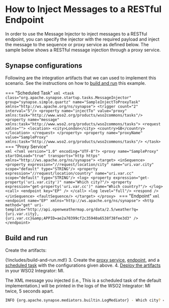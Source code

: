 # How to Inject Messages to a RESTful Endpoint
In order to use the Message Injector to inject messages to a RESTful endpoint, you can specify the injector with the required payload and inject the message to the sequence or proxy service as defined below. The sample below shows a RESTful message injection through a proxy service.

## Synapse configurations

Following are the integration artifacts that we can used to implement this scenario. See the instructions on how to [build and run](#build-and-run) this example.

=== "Scheduled Task"
    ```xml
    <task class="org.apache.synapse.startup.tasks.MessageInjector" group="synapse.simple.quartz" name="SampleInjectToProxyTask" xmlns="http://ws.apache.org/ns/synapse">
        <trigger count="2" interval="5"/>
        <property name="injectTo" value="proxy" xmlns:task="http://www.wso2.org/products/wso2commons/tasks"/>
        <property name="message" xmlns:task="http://www.wso2.org/products/wso2commons/tasks">
            <request xmlns="">
                <location>
                    <city>London</city>
                    <country>GB</country>
                </location>
            </request>
        </property>
        <property name="proxyName" value="SampleProxy" xmlns:task="http://www.wso2.org/products/wso2commons/tasks"/>
    </task>
    ```
=== "Proxy Service"            
    ```xml
    <?xml version="1.0" encoding="UTF-8"?>
    <proxy name="SampleProxy" startOnLoad="true" transports="http https" xmlns="http://ws.apache.org/ns/synapse">
        <target>
            <inSequence>
                <property expression="//request/location/city" name="uri.var.city" scope="default" type="STRING"/>
                <property expression="//request/location/country" name="uri.var.cc" scope="default" type="STRING"/>
                <log>
                    <property expression="get-property('uri.var.city')" name="Which city?"/>
                    <property expression="get-property('uri.var.cc')" name="Which country?"/>
                </log>
                <call>
                    <endpoint key="EP" />
                </call>
                <log level="full"/>
                <respond />
            </inSequence>
            <faultSequence/>
        </target>
    </proxy>
    ```
=== "Endpoint"
    ```xml
    <endpoint name="EP" xmlns="http://ws.apache.org/ns/synapse">
        <http method="get" uri-template="http://api.openweathermap.org/data/2.5/weather?q={uri.var.city},{uri.var.cc}&amp;APPID=ae2a70399cf2c35940a6538f38fee3d3" />
    </endpoint>
    ```

## Build and run

Create the artifacts:

{!includes/build-and-run.md!}
3. Create the [proxy service]({{base_path}}/develop/creating-artifacts/creating-a-proxy-service), [endpoint]({{base_path}}/develop/creating-artifacts/creating-endpoint-templates), and a [scheduled task]({{base_path}}/develop/creating-artifacts/creating-scheduled-task) with the configurations given above.
4. [Deploy the artifacts]({{base_path}}/develop/deploy-artifacts) in your WSO2 Integrator: MI.

The XML message you injected (i.e., This is a scheduled task of the default implementation.) will be printed in the logs of the WSO2 Integrator: MI twice, 5 seconds apart.

```bash
INFO {org.apache.synapse.mediators.builtin.LogMediator} - Which city? = London, Which country? = UK
```
